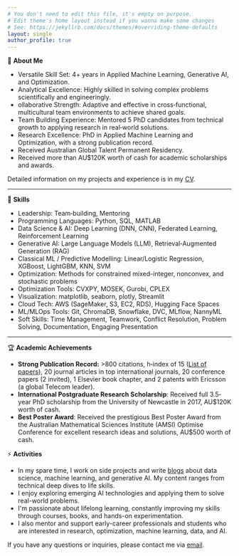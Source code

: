 ```yaml
---
# You don't need to edit this file, it's empty on purpose.
# Edit theme's home layout instead if you wanna make some changes
# See: https://jekyllrb.com/docs/themes/#overriding-theme-defaults
layout: single
author_profile: true
---
```

🌟 **About Me** 
- Versatile Skill Set: 4+ years in Applied Machine Learning, Generative AI, and Optimization.   
- Analytical Excellence: Highly skilled in solving complex problems scientifically and engineeringly. 
- ollaborative Strength: Adaptive and effective in cross‑functional, multicultural team environments to achieve shared goals.
- Team Building Experience: Mentored 5 PhD candidates from technical growth to applying research in real‑world solutions.
- Research Excellence: PhD in Applied Machine Learning and Optimization, with a strong publication record.
- Received Australian Global Talent Permanent Residency.  
- Received more than AU$120K worth of cash for academic scholarships and awards.

Detailed information on my projects and experience is in my [CV](https://drive.google.com/file/d/1vzA-NJ_ti7fj9KMFjTDe1bnPgtziSuad/view). 

---

🚀 **Skills**

- Leadership: Team‑building, Mentoring
- Programming Languages: Python, SQL, MATLAB
- Data Science & AI: Deep Learning (DNN, CNN), Federated Learning, Reinforcement Learning
- Generative AI: Large Language Models (LLM), Retrieval‑Augmented Generation (RAG)
- Classical ML / Predictive Modelling: Linear/Logistic Regression, XGBoost, LightGBM, KNN, SVM
- Optimization: Methods for constrained mixed-integer, nonconvex, and stochastic problems
- Optimization Tools: CVXPY, MOSEK, Gurobi, CPLEX
- Visualization: matplotlib, seaborn, plotly, Streamlit
- Cloud Tech: AWS (SageMaker, S3, EC2, RDS), Hugging Face Spaces
- ML/MLOps Tools: Git, ChromaDB, Snowflake, DVC, MLflow, NannyML
- Soft Skills: Time Management, Teamwork, Conflict Resolution, Problem Solving, Documentation, Engaging Presentation 

---

🏆 **Academic Achievements**
- **Strong Publication Record:** >800 citations, h‐index of 15 ([List of papers](https://scholar.google.com/citations?hl=en&user=Yr2ixYEAAAAJ&view_op=list_works&sortby=pubdate)), 20 journal articles in top international journals, 20 conference papers (2 invited), 1 Elsevier book chapter, and 2 patents with Ericsson (a global Telecom leader).  
- **International Postgraduate Research Scholarship**: Received full 3.5‐year PhD scholarship from the University of Newcastle in 2017, AU$120K worth of cash.
- **Best Poster Award**: Received the prestigious Best Poster Award from the Australian Mathematical Sciences Institute (AMSI) Optimise Conference for excellent research ideas and solutions, AU$500 worth of cash.

⚡ **Activities**
- In my spare time, I work on side projects and write [blogs](https://medium.com/@tungvu_37498) about data science, machine learning, and generative AI. My content ranges from technical deep dives to life skills.
- I enjoy exploring emerging AI technologies and applying them to solve real-world problems.
- I'm passionate about lifelong learning, constantly improving my skills through courses, books, and hands-on experimentation.
- I also mentor and support early-career professionals and students who are interested in research, optimization, machine learning, data, and AI.

If you have any questions or inquiries, please contact me via [email](mailto:tungvu.telecom@gmail.com)<i icon="fab fa-fw fa-envelope"></i>.
